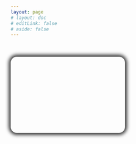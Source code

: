 ```yaml
---
layout: page
# layout: doc
# editLink: false
# aside: false
---
```


<div style="max-width: 1000px;margin:50px auto;">
  <a href="./solar" target="_blank" >
  <div align="center" style="display: inline-block;width: 300px; height: 200px;background: url('/case/solar.png') center; background-size: cover;box-shadow: 0px 0px 10px 5px #333;border-radius: 16px;">
  </div>
  </a>
</div>

<!-- [Solar](/case/solar){target="_blank"} -->

<!-- ::: details Click me to view the code

<<< @/components/Solar.vue

::: -->
